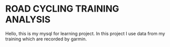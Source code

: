# ROAD CYCLING TRAINING ANALYSIS
Hello, this is my mysql for learning project. 
In this project I use data from my training which are recorded by garmin.

